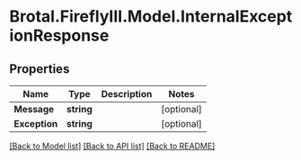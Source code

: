 # Brotal.FireflyIII.Model.InternalExceptionResponse

## Properties

Name | Type | Description | Notes
------------ | ------------- | ------------- | -------------
**Message** | **string** |  | [optional] 
**Exception** | **string** |  | [optional] 

[[Back to Model list]](../../README.md#documentation-for-models) [[Back to API list]](../../README.md#documentation-for-api-endpoints) [[Back to README]](../../README.md)

